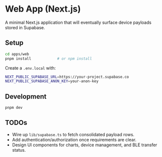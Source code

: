 # Web App (Next.js)

A minimal Next.js application that will eventually surface device payloads stored in Supabase.

## Setup
```bash
cd apps/web
pnpm install            # or npm install
```

Create a `.env.local` with:
```bash
NEXT_PUBLIC_SUPABASE_URL=https://your-project.supabase.co
NEXT_PUBLIC_SUPABASE_ANON_KEY=your-anon-key
```

## Development
```bash
pnpm dev
```

## TODOs
- Wire up `lib/supabase.ts` to fetch consolidated payload rows.
- Add authentication/authorization once requirements are clear.
- Design UI components for charts, device management, and BLE transfer status.
